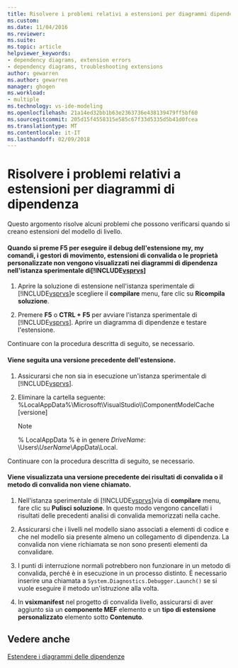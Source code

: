 ```yaml
---
title: Risolvere i problemi relativi a estensioni per diagrammi dipendenza | Documenti Microsoft
ms.custom: 
ms.date: 11/04/2016
ms.reviewer: 
ms.suite: 
ms.topic: article
helpviewer_keywords:
- dependency diagrams, extension errors
- dependency diagrams, troubleshooting extensions
author: gewarren
ms.author: gewarren
manager: ghogen
ms.workload:
- multiple
ms.technology: vs-ide-modeling
ms.openlocfilehash: 21a14ed32bb1b63e2363736e438139479ff5bf60
ms.sourcegitcommit: 205d15f4558315e585c67f33d5335d5b41d0fcea
ms.translationtype: MT
ms.contentlocale: it-IT
ms.lasthandoff: 02/09/2018
---
```

# <a name="troubleshoot-extensions-for-dependency-diagrams"></a>Risolvere i problemi relativi a estensioni per diagrammi di dipendenza
Questo argomento risolve alcuni problemi che possono verificarsi quando si creano estensioni del modello di livello.  
  
#### <a name="when-i-press-f5-to-debug-my-extension-my-commands-gesture-handlers-validation-extensions-or-custom-properties-do-not-appear-on-dependency-diagrams-in-the-experimental-instance-of-includevsprvscode-qualityincludesvsprvsmdmd"></a>Quando si preme F5 per eseguire il debug dell'estensione my, my comandi, i gestori di movimento, estensioni di convalida o le proprietà personalizzate non vengono visualizzati nei diagrammi di dipendenza nell'istanza sperimentale di[!INCLUDE[vsprvs](../code-quality/includes/vsprvs_md.md)]  
  
1.  Aprire la soluzione di estensione nell'istanza sperimentale di [!INCLUDE[vsprvs](../code-quality/includes/vsprvs_md.md)]e scegliere il **compilare** menu, fare clic su **Ricompila soluzione**.  
  
2.  Premere **F5** o **CTRL + F5** per avviare l'istanza sperimentale di [!INCLUDE[vsprvs](../code-quality/includes/vsprvs_md.md)]. Aprire un diagramma di dipendenze e testare l'estensione.  
  
 Continuare con la procedura descritta di seguito, se necessario.  
  
#### <a name="an-old-version-of-my-extension-runs"></a>Viene seguita una versione precedente dell'estensione.  
  
1.  Assicurarsi che non sia in esecuzione un'istanza sperimentale di [!INCLUDE[vsprvs](../code-quality/includes/vsprvs_md.md)].  
  
2.  Eliminare la cartella seguente: %LocalAppData%\Microsoft\VisualStudio\\\ComponentModelCache [versione]  
  
    > [!NOTE]
    >  % LocalAppData % è in genere *DriveName*: \Users\\*UserName*\AppData\Local.  
  
 Continuare con la procedura descritta di seguito, se necessario.  
  
#### <a name="an-old-version-of-my-validation-results-appears-or-my-validation-method-is-not-called"></a>Viene visualizzata una versione precedente dei risultati di convalida o il metodo di convalida non viene chiamato.  
  
1.  Nell'istanza sperimentale di [!INCLUDE[vsprvs](../code-quality/includes/vsprvs_md.md)]via di **compilare** menu, fare clic su **Pulisci soluzione**. In questo modo vengono cancellati i risultati delle precedenti analisi di convalida memorizzati nella cache.  
  
2.  Assicurarsi che i livelli nel modello siano associati a elementi di codice e che nel modello sia presente almeno un collegamento di dipendenza. La convalida non viene richiamata se non sono presenti elementi da convalidare.  
  
3.  I punti di interruzione normali potrebbero non funzionare in un metodo di convalida, perché è in esecuzione in un processo distinto. È necessario inserire una chiamata a `System.Diagnostics.Debugger.Launch()` se si vuole eseguire il metodo un'istruzione alla volta.  
  
4.  In **vsixmanifest** nel progetto di convalida livello, assicurarsi di aver aggiunto sia un **componente MEF** elemento e un **tipo di estensione personalizzato** elemento sotto **Contenuto**.  
  
## <a name="see-also"></a>Vedere anche  
 [Estendere i diagrammi delle dipendenze](../modeling/extend-layer-diagrams.md)
